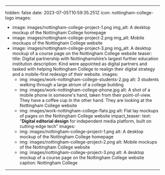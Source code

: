 ---
hidden: false
date: 2023-07-05T10:59:35.251Z
icon: nottingham-college-logo
images:
  - image: images/nottingham-college-project-1.png
    img_alt: A desktop mockup of the Nottingham College homepage
  - image: images/nottingham-college-project-2.png
    img_alt: Mobile mockups of the Nottingham College website
  - image: images/nottingham-college-project-3.png
    img_alt: A desktop mockup of a course page on the Nottingham College website
teaser:
  title: Digital partnership with Nottinghamshire’s largest further education institution 
  description: Kind were appointed as digital partners and tasked with helping Nottingham College to realign their digital strategy and a mobile-first redesign of their website.
  images:
    - img: images/work-nottingham-college-students-2.jpg
      alt: 3 students walking through a large atrium of a college building
    - img: images/work-nottingham-college-phone.jpg
      alt: A shot of a mobile phone in someone's hand, taken from their point-of-view. They have a coffee cup in the other hand. They are looking at the Nottingham College website
    - img: images/work-nottingham-college-flats.jpg
      alt: Flat lay mockups of pages on the Nottingham College website
impact_teaser:
  text: "**Digital editorial design** for independent media platform, built on
  cutting-edge tech"
  images:
    - img: images/nottingham-college-project-1.png
      alt: A desktop mockup of the Nottingham College homepage
    - img: images/nottingham-college-project-2.png
      alt: Mobile mockups of the Nottingham College website
    - img: images/nottingham-college-project-3.png
      alt: A desktop mockup of a course page on the Nottingham College website
  caption: Nottingham College
------